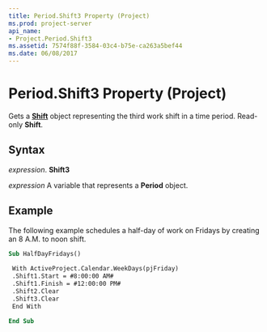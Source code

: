 ```yaml
---
title: Period.Shift3 Property (Project)
ms.prod: project-server
api_name:
- Project.Period.Shift3
ms.assetid: 7574f88f-3584-03c4-b75e-ca263a5bef44
ms.date: 06/08/2017
---
```



# Period.Shift3 Property (Project)

Gets a  **[Shift](Project.Shift.md)** object representing the third work shift in a time period. Read-only **Shift**.


## Syntax

 _expression_. **Shift3**

 _expression_ A variable that represents a **Period** object.


## Example

The following example schedules a half-day of work on Fridays by creating an 8 A.M. to noon shift.


```vb
Sub HalfDayFridays() 
 
 With ActiveProject.Calendar.WeekDays(pjFriday) 
 .Shift1.Start = #8:00:00 AM# 
 .Shift1.Finish = #12:00:00 PM# 
 .Shift2.Clear 
 .Shift3.Clear 
 End With 
 
End Sub
```


